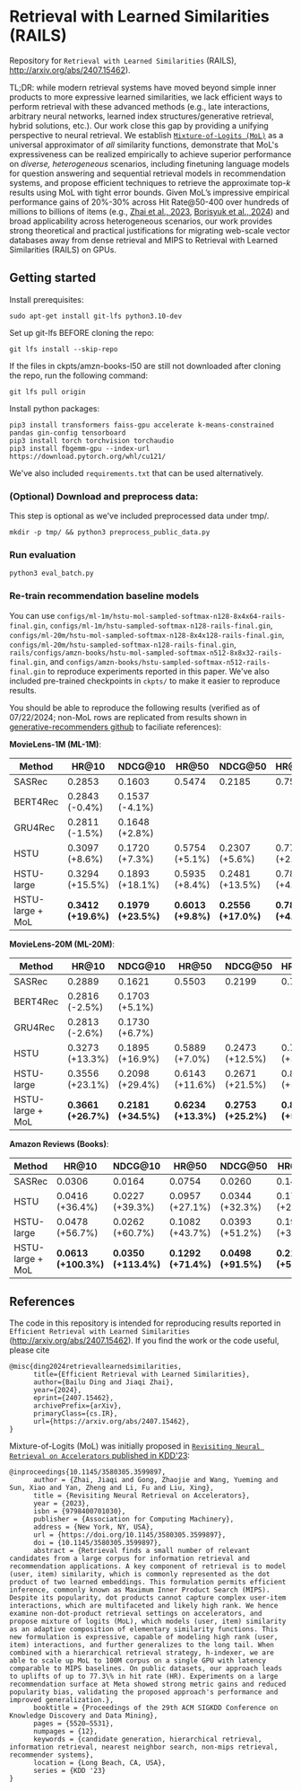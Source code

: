 # Retrieval with Learned Similarities (RAILS)

Repository for `Retrieval with Learned Similarities` (RAILS), http://arxiv.org/abs/2407.15462).

TL;DR: while modern retrieval systems have moved beyond simple inner products to more expressive learned similarities, we lack efficient ways to perform retrieval with these advanced methods (e.g., late interactions, arbitrary neural networks, learned index structures/generative retrieval, hybrid solutions, etc.). Our work close this gap by providing a unifying perspective to neural retrieval. We establish [`Mixture-of-Logits (MoL)`](https://dl.acm.org/doi/10.1145/3580305.3599897) as a universal approximator of _all_ similarity functions, demonstrate that MoL's expressiveness can be realized empirically to achieve superior performance on _diverse, heterogeneous_ scenarios, including finetuning language models for question answering and sequential retrieval models in recommendation systems, and propose efficient techniques to retrieve the approximate top-$k$ results using MoL with tight error bounds. Given MoL’s impressive empirical performance gains of 20%-30% across Hit Rate@50-400 over hundreds of millions to billions of items (e.g., [Zhai et al., 2023](https://dl.acm.org/doi/10.1145/3580305.3599897), [Borisyuk et al., 2024](https://dl.acm.org/doi/10.1145/3627673.3680091)) and broad applicability across heterogeneous scenarios, our work provides strong theoretical and practical justifications for migrating web-scale vector databases away from dense retrieval and MIPS to Retrieval with Learned Similarities (RAILS) on GPUs.

## Getting started

Install prerequisites:
```
sudo apt-get install git-lfs python3.10-dev
```

Set up git-lfs BEFORE cloning the repo:
```
git lfs install --skip-repo
```

If the files in ckpts/amzn-books-l50 are still not downloaded after cloning the repo, run the following command:
```
git lfs pull origin
```

Install python packages:
```
pip3 install transformers faiss-gpu accelerate k-means-constrained pandas gin-config tensorboard
pip3 install torch torchvision torchaudio
pip3 install fbgemm-gpu --index-url https://download.pytorch.org/whl/cu121/
```

We've also included `requirements.txt` that can be used alternatively.

### (Optional) Download and preprocess data:
This step is optional as we've included preprocessed data under tmp/.
```
mkdir -p tmp/ && python3 preprocess_public_data.py
```

### Run evaluation
```
python3 eval_batch.py
```

### Re-train recommendation baseline models

You can use `configs/ml-1m/hstu-mol-sampled-softmax-n128-8x4x64-rails-final.gin`, `configs/ml-1m/hstu-sampled-softmax-n128-rails-final.gin`, `configs/ml-20m/hstu-mol-sampled-softmax-n128-8x4x128-rails-final.gin`, `configs/ml-20m/hstu-sampled-softmax-n128-rails-final.gin`, `rails/configs/amzn-books/hstu-mol-sampled-softmax-n512-8x8x32-rails-final.gin`, and `configs/amzn-books/hstu-sampled-softmax-n512-rails-final.gin` to reproduce experiments reported in this paper. We've also included pre-trained checkpoints in `ckpts/` to make it easier to reproduce results.

You should be able to reproduce the following results (verified as of 07/22/2024; non-MoL rows are replicated from results shown in [generative-recommenders github](https://github.com/facebookresearch/generative-recommenders) to faciliate references):

**MovieLens-1M (ML-1M)**:

| Method        | HR@10            | NDCG@10         | HR@50           | NDCG@50         | HR@200          | NDCG@200        |
| ------------- | ---------------- | ----------------| --------------- | --------------- | --------------- | --------------- |
| SASRec        | 0.2853           | 0.1603          | 0.5474          | 0.2185          | 0.7528          | 0.2498          |
| BERT4Rec      | 0.2843 (-0.4%)   | 0.1537 (-4.1%)  |                 |                 |                 |                 |
| GRU4Rec       | 0.2811 (-1.5%)   | 0.1648 (+2.8%)  |                 |                 |                 |                 |
| HSTU          | 0.3097 (+8.6%)   | 0.1720 (+7.3%)  | 0.5754 (+5.1%)  | 0.2307 (+5.6%)  | 0.7716 (+2.5%)  | 0.2606 (+4.3%)  |
| HSTU-large       | 0.3294 (+15.5%)     | 0.1893 (+18.1%)     | 0.5935 (+8.4%) | 0.2481 (+13.5%) | 0.7839 (+4.1%) | 0.2771 (+10.9%) |
| HSTU-large + MoL | **0.3412 (+19.6%)** | **0.1979 (+23.5%)** | **0.6013 (+9.8%)** | **0.2556 (+17.0%)** | **0.7877 (+4.6%)** | **0.2840 (+13.7%)** |

**MovieLens-20M (ML-20M)**:

| Method        | HR@10            | NDCG@10         | HR@50           | NDCG@50         | HR@200          | NDCG@200        |
| ------------- | ---------------- | --------------- | --------------- | --------------- | --------------- | --------------- |
| SASRec        | 0.2889           | 0.1621          | 0.5503          | 0.2199          | 0.7661          | 0.2527          |
| BERT4Rec      | 0.2816 (-2.5%)   | 0.1703 (+5.1%)  |                 |                 |                 |                 |
| GRU4Rec       | 0.2813 (-2.6%)   | 0.1730 (+6.7%)  |                 |                 |                 |                 |
| HSTU          | 0.3273 (+13.3%)  | 0.1895 (+16.9%) | 0.5889 (+7.0%)  | 0.2473 (+12.5%) | 0.7952 (+3.8%)  | 0.2787 (+10.3%) |
| HSTU-large       | 0.3556 (+23.1%)     | 0.2098 (+29.4%)     | 0.6143 (+11.6%)     | 0.2671 (+21.5%)     | 0.8074 (+5.4%)     | 0.2965 (+17.4%) |
| HSTU-large + MoL | **0.3661 (+26.7%)** | **0.2181 (+34.5%)** | **0.6234 (+13.3%)** | **0.2753 (+25.2%)** | **0.8116 (+5.9%)** | **0.3039 (+20.3%)** |

**Amazon Reviews (Books)**:

| Method        | HR@10            | NDCG@10         | HR@50           | NDCG@50         | HR@200          | NDCG@200        |
| ------------- | ---------------- | ----------------|---------------- | --------------- | --------------- | --------------- |
| SASRec        | 0.0306           | 0.0164          | 0.0754          | 0.0260          | 0.1431          | 0.0362          |
| HSTU          | 0.0416 (+36.4%)  | 0.0227 (+39.3%) | 0.0957 (+27.1%) | 0.0344 (+32.3%) | 0.1735 (+21.3%) | 0.0461 (+27.7%) |
| HSTU-large       | 0.0478 (+56.7%)  | 0.0262 (+60.7%)  | 0.1082 (+43.7%) | 0.0393 (+51.2%) | 0.1908 (+33.4%) | 0.0517 (+43.2%) |
| HSTU-large + MoL | **0.0613 (+100.3%)** | **0.0350 (+113.4%)** | **0.1292 (+71.4%)** | **0.0498 (+91.5%)** | **0.2167 (+51.4%)** | **0.0629 (+73.8%)** |

## References

The code in this repository is intended for reproducing results reported in `Efficient Retrieval with Learned Similarities` (http://arxiv.org/abs/2407.15462). If you find the work or the code useful, please cite
```
@misc{ding2024retrievallearnedsimilarities,
      title={Efficient Retrieval with Learned Similarities}, 
      author={Bailu Ding and Jiaqi Zhai},
      year={2024},
      eprint={2407.15462},
      archivePrefix={arXiv},
      primaryClass={cs.IR},
      url={https://arxiv.org/abs/2407.15462}, 
}
```

Mixture-of-Logits (MoL) was initially proposed in [`Revisiting Neural Retrieval on Accelerators` published in KDD'23](https://arxiv.org/abs/2306.04039):
```
@inproceedings{10.1145/3580305.3599897,
      author = {Zhai, Jiaqi and Gong, Zhaojie and Wang, Yueming and Sun, Xiao and Yan, Zheng and Li, Fu and Liu, Xing},
      title = {Revisiting Neural Retrieval on Accelerators},
      year = {2023},
      isbn = {9798400701030},
      publisher = {Association for Computing Machinery},
      address = {New York, NY, USA},
      url = {https://doi.org/10.1145/3580305.3599897},
      doi = {10.1145/3580305.3599897},
      abstract = {Retrieval finds a small number of relevant candidates from a large corpus for information retrieval and recommendation applications. A key component of retrieval is to model (user, item) similarity, which is commonly represented as the dot product of two learned embeddings. This formulation permits efficient inference, commonly known as Maximum Inner Product Search (MIPS). Despite its popularity, dot products cannot capture complex user-item interactions, which are multifaceted and likely high rank. We hence examine non-dot-product retrieval settings on accelerators, and propose mixture of logits (MoL), which models (user, item) similarity as an adaptive composition of elementary similarity functions. This new formulation is expressive, capable of modeling high rank (user, item) interactions, and further generalizes to the long tail. When combined with a hierarchical retrieval strategy, h-indexer, we are able to scale up MoL to 100M corpus on a single GPU with latency comparable to MIPS baselines. On public datasets, our approach leads to uplifts of up to 77.3\% in hit rate (HR). Experiments on a large recommendation surface at Meta showed strong metric gains and reduced popularity bias, validating the proposed approach's performance and improved generalization.},
      booktitle = {Proceedings of the 29th ACM SIGKDD Conference on Knowledge Discovery and Data Mining},
      pages = {5520–5531},
      numpages = {12},
      keywords = {candidate generation, hierarchical retrieval, information retrieval, nearest neighbor search, non-mips retrieval, recommender systems},
      location = {Long Beach, CA, USA},
      series = {KDD '23}
}
```
